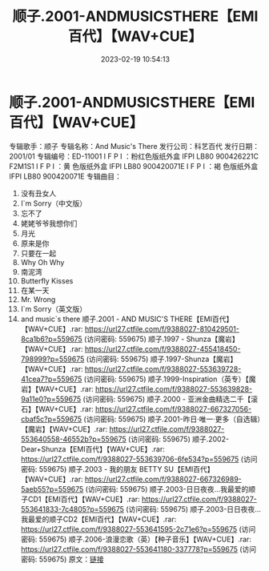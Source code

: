 ﻿---
title: 顺子.2001-ANDMUSICSTHERE【EMI百代】【WAV+CUE】
date: 2023-02-19 10:54:13
categories: WAV车载音乐、镜像
tags: 华语中文
---
# 顺子.2001-ANDMUSICSTHERE【EMI百代】【WAV+CUE】

专辑歌手：顺子
专辑名称：And Music's There
发行公司：科艺百代
发行日期：2001/01
专辑编号：ED-11001
I F P I ：粉红色版纸外盒 IFPI LB80 900426221C F2M1S1
I F P I ：黄 色版纸外盒 IFPI LB80 900420071E
I F P I ：褐 色版纸外盒 IFPI LB80 900420071E
专辑曲目：
01. 没有丑女人
02. I`m Sorry（中文版）
03. 忘不了
04. 姥姥爷爷我想你们
05. 月光
06. 原来是你
07. 只要在一起
08. Why Oh Why
09. 南泥湾
10. Butterfly Kisses
11. 在某一天
12. Mr. Wrong
13. I`m Sorry（英文版）
14. and music`s there
顺子.2001 - AND MUSIC'S THERE【EMI百代】【WAV+CUE】.rar: https://url27.ctfile.com/f/9388027-810429501-8ca1b6?p=559675
(访问密码: 559675)
顺子.1997 - Shunza【魔岩】【WAV+CUE】.rar: https://url27.ctfile.com/f/9388027-455418450-798999?p=559675
(访问密码: 559675)
顺子.1997-Shunza【魔岩】【WAV+CUE】.rar: https://url27.ctfile.com/f/9388027-553639728-41cea7?p=559675
(访问密码: 559675)
顺子.1999-Inspiration（英专）【魔岩】【WAV+CUE】.rar: https://url27.ctfile.com/f/9388027-553639828-9a11e0?p=559675
(访问密码: 559675)
顺子.2000 - 亚洲金曲精选二千【滚石】【WAV+CUE】.rar: https://url27.ctfile.com/f/9388027-667327056-cbaf5c?p=559675
(访问密码: 559675)
顺子.2001-昨日·唯一·更多（自选辑）【魔岩】【WAV+CUE】.rar: https://url27.ctfile.com/f/9388027-553640558-46552b?p=559675
(访问密码: 559675)
顺子.2002-Dear+Shunza【EMI百代】【WAV+CUE】.rar: https://url27.ctfile.com/f/9388027-553639706-6fe534?p=559675
(访问密码: 559675)
顺子.2003 - 我的朋友 BETTY SU【EMI百代】【WAV+CUE】.rar: https://url27.ctfile.com/f/9388027-667326989-5aeb55?p=559675
(访问密码: 559675)
顺子.2003-日日夜夜…我最爱的顺子CD1【EMI百代】【WAV+CUE】.rar: https://url27.ctfile.com/f/9388027-553641833-7c4805?p=559675
(访问密码: 559675)
顺子.2003-日日夜夜…我最爱的顺子CD2【EMI百代】【WAV+CUE】.rar: https://url27.ctfile.com/f/9388027-553641595-2c71e6?p=559675
(访问密码: 559675)
顺子.2006-浪漫恋歌（英）【种子音乐】【WAV+CUE】.rar: https://url27.ctfile.com/f/9388027-553641180-337778?p=559675
(访问密码: 559675)
原文：[链接](https://blog.sina.com.cn/s/blog_1647c7e76010310ty.html)